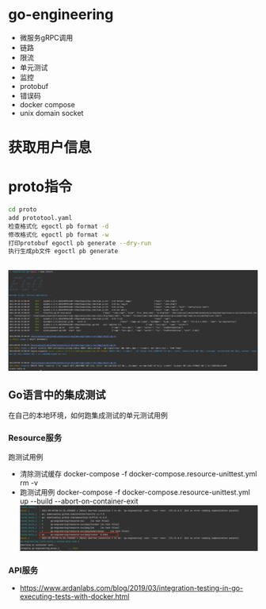 # go-engineering
* 微服务gRPC调用
* 链路
* 限流
* 单元测试
* 监控
* protobuf
* 错误码  
* docker compose
* unix domain socket

# 获取用户信息

# proto指令
```bash
cd proto
add prototool.yaml
检查格式化 egoctl pb format -d
修改格式化 egoctl pb format -w
打印protobuf egoctl pb generate --dry-run
执行生成pb文件 egoctl pb generate
```

## 
![img.png](images/img.png)


## Go语言中的集成测试
在自己的本地环境，如何跑集成测试的单元测试用例
### Resource服务
跑测试用例
* 清除测试缓存 docker-compose -f docker-compose.resource-unittest.yml rm -v
* 跑测试用例 docker-compose -f docker-compose.resource-unittest.yml up --build --abort-on-container-exit
![img.png](images/resouce-unittest.png)

### API服务

* https://www.ardanlabs.com/blog/2019/03/integration-testing-in-go-executing-tests-with-docker.html
